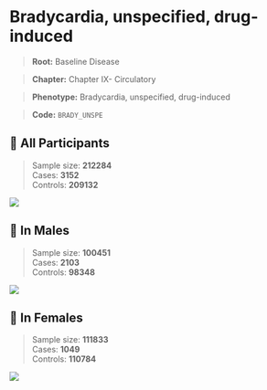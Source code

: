 # Bradycardia, unspecified, drug-induced

> **Root:** Baseline Disease  

> **Chapter:** Chapter IX- Circulatory  

> **Phenotype:** Bradycardia, unspecified, drug-induced  

> **Code:** `BRADY_UNSPE`

## 🧪 All Participants  
> Sample size: **212284**  
> Cases: **3152**  
> Controls: **209132**
<img src="/Disease/Figures/ALL/Incidence/BRADY_UNSPE.png"/>
<CsvTable src="/Disease/Data/ALL/Incidence/COX_BRADY_UNSPE.csv" label="🔍 View full results" />

## 👨 In Males  
> Sample size: **100451**  
> Cases: **2103**  
> Controls: **98348**
<img src="/Disease/Figures/Male/Incidence/BRADY_UNSPE.png"/>
<CsvTable src="/Disease/Data/Male/Incidence/COX_BRADY_UNSPE.csv" label="🔍 View full results" />

## 👩 In Females  
> Sample size: **111833**  
> Cases: **1049**  
> Controls: **110784**
<img src="/Disease/Figures/Female/Incidence/BRADY_UNSPE.png"/>
<CsvTable src="/Disease/Data/Female/Incidence/COX_BRADY_UNSPE.csv" label="🔍 View full results" />
